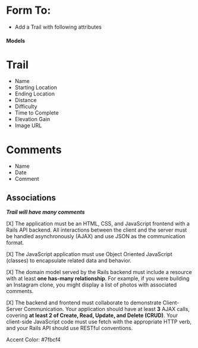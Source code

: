 # Form To:
- Add a Trail with following attributes


#### Models ####
# Trail
- Name
- Starting Location
- Ending Location
- Distance
- Difficulty
- Time to Complete
- Elevation Gain
- Image URL


# Comments
- Name
- Date
- Comment


## Associations
***Trail will have many comments***



[X] The application must be an HTML, CSS, and JavaScript frontend with a Rails API backend. All interactions between the client and the server must be handled asynchronously (AJAX) and use JSON as the communication format.

[X] The JavaScript application must use Object Oriented JavaScript (classes) to encapsulate related data and behavior.

[X] The domain model served by the Rails backend must include a resource with at least **one has-many relationship**. For example, if you were building an Instagram clone, you might display a list of photos with associated comments.

[X] The backend and frontend must collaborate to demonstrate Client-Server Communication. Your application should have at least **3** AJAX calls, 
covering **at least 2 of Create, Read, Update, and Delete (CRUD)**. Your client-side JavaScript code must use fetch with the appropriate HTTP verb, and your Rails API should use RESTful conventions.



Accent Color: #7fbcf4